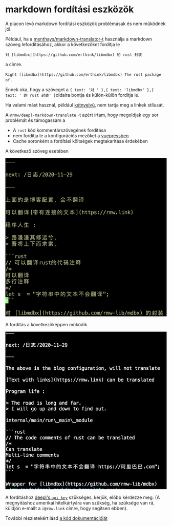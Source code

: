 # markdown fordítási eszközök

A piacon lévő markdown fordítási eszközök problémásak és nem működnek jól.

Például, ha a [menthays/markdown-translator-t](https://github.com/menthays/markdown-translator) használja a markdown szöveg lefordításához, akkor a következőket fordítja le

`对 [libmdbx](https://github.com/erthink/libmdbx) 的 rust 封装`

a címre.

`Right [libmdbx](https://github.com/erthink/libmdbx) The rust package of` .

Ennek oka, hogy a szöveget a `{ text: '对 ' },{ text: 'libmdbx' },{ text: ' 的 rust 封装' }`oldalra bontja és külön-külön fordítja le.

Ha valami mást használ, például [kétnyelvű](https://github.com/zjp-CN/bilingual/issues/22), nem tartja meg a linkek stílusát.

A `@rmw/deepl-markdown-translate` -t azért írtam, hogy megoldjak egy sor problémát és támogassam a

* A `rust` kód kommentárszövegének fordítása
* nem fordítja le a konfigurációs mezőket a [vuepressben](https://v2.vuepress.vuejs.org/zh/reference/default-theme/frontmatter.html#prev)
* Cache soronként a fordítási költségek megtakarítása érdekében

A következő szöveg esetében

![](https://raw.githubusercontent.com/gcxfd/img/gh-pages/nc10t5.png)

A fordítás a következőképpen működik

![](https://raw.githubusercontent.com/gcxfd/img/gh-pages/CytFEw.png)

A fordításhoz [deepl's `api key`](https://www.deepl.com/pro-api) szükséges, kérjük, előbb kérdezze meg. (A megnyitáshoz amerikai hitelkártyára van szükség, ha szüksége van rá, küldjön e-mailt a `i@rmw.link` címre, hogy segítsen ebben).

További részletekért lásd [a kód dokumentációját](https://www.npmjs.com/package/@rmw/deepl-markdown-translate)
